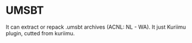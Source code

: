 # UMSBT
It can extract or repack .umsbt archives (ACNL: NL - WA). It just Kuriimu plugin, cutted from kuriimu.  

